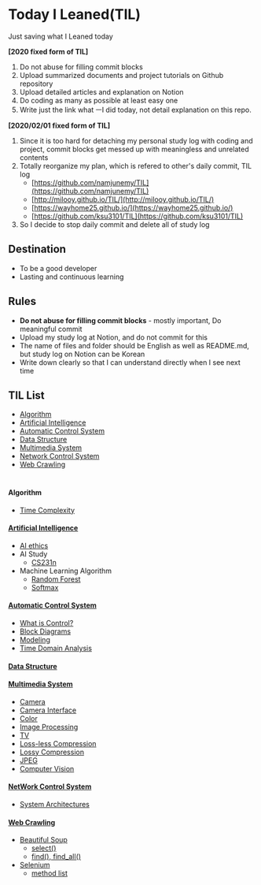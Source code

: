 # Today I Leaned(TIL)

Just saving what I Leaned today

**[2020 fixed form of TIL]**
1. Do not abuse for filling commit blocks
2. Upload summarized documents and  project tutorials on Github repository
3. Upload detailed articles and explanation on Notion
4. Do coding as many as possible at least easy one
5. Write just the link what ㅡI did today, not detail explanation on this repo.  

**[2020/02/01 fixed form of TIL]**
1. Since it is too hard for detaching my personal study log with coding and project, commit blocks get messed up with meaningless and unrelated contents
2. Totally reorganize my plan, which is refered to other's daily commit, TIL log
   * [https://github.com/namjunemy/TIL](https://github.com/namjunemy/TIL)  
   * [http://milooy.github.io/TIL/](http://milooy.github.io/TIL/)  
   * [https://wayhome25.github.io/](https://wayhome25.github.io/)  
   * [https://github.com/ksu3101/TIL](https://github.com/ksu3101/TIL)  
3. So I decide to stop daily commit and delete all of study log

## Destination
* To be a good developer
* Lasting and continuous learning

## Rules
* **Do not abuse for filling commit blocks** - mostly important, Do meaningful commit
* Upload my study log at Notion, and do not commit for this
* The name of files and folder should be English as well as README.md, but study log on Notion can be Korean
* Write down clearly so that I can understand directly when I see next time


## TIL List
* [Algorithm](https://github.com/CasselKim/TIL/blob/master/README.md#algorithm)
* [Artificial Intelligence](https://github.com/CasselKim/TIL/blob/master/README.md#artificial-intelligence)
* [Automatic Control System](https://github.com/CasselKim/TIL/blob/master/README.md#automatic-control-system)
* [Data Structure](https://github.com/CasselKim/TIL/blob/master/README.md#data-structure)
* [Multimedia System](https://github.com/CasselKim/TIL/blob/master/README.md#multimedia-system)  
* [Network Control System](https://github.com/CasselKim/TIL/blob/master/README.md#networking)
* [Web Crawling](https://github.com/CasselKim/TIL/blob/master/README.md#web-crawling)  
　  

#### Algorithm
* [Time Complexity](https://blex.me/@baealex/%ED%8C%8C%EC%9D%B4%EC%8D%AC-%EC%9E%90%EB%A3%8C%ED%98%95%EB%B3%84-%EC%97%B0%EC%82%B0%EC%9E%90%EC%9D%98-%EB%B3%B5%EC%9E%A1%EB%8F%84)  
    
#### [Artificial Intelligence](./NN)  

* [AI ethics](https://github.com/CasselKim/UsefulArticles#ai-ethics)  
* AI Study  
  * [CS231n](https://www.notion.so/casselkim/CS231n-6028b4b80bd44945bf2f5cd1547d7c99)  
* Machine Learning Algorithm  
  * [Random Forest](NN/H.AI/RandomForest.pptx)  
  * [Softmax](NN/H.AI/Softmax.pptx)  

    
#### [Automatic Control System](https://www.notion.so/casselkim/636dcab144cd4e9692bf3647a84e6deb)
* [What is Control?](https://www.notion.so/casselkim/What-is-Control-a8b30e5794de4830a80cd7905e8ed458)  
* [Block Diagrams](https://www.notion.so/casselkim/Block-Diagrams-Laplace-Transform-ddcfcafd2f63447398d8debaeb8c92a3) 
* [Modeling](https://www.notion.so/casselkim/Modeling-2943fec3b5bd4a4ea56f9d7e20eee4b4)  
* [Time Domain Analysis](https://www.notion.so/casselkim/Time-Domain-Analysis-94ff498f830e48e882c3eece38b7464b)  
    
#### [Data Structure](https://github.com/CasselKim/TIL/tree/master/DataStructure)

    
#### [Multimedia System](https://www.notion.so/casselkim/5d6fce79ed40433ea37f1cbd5e0b5509)
* [Camera](https://www.notion.so/casselkim/Camera-709e448cb95b476991130f5b230d5e63)
* [Camera Interface](https://www.notion.so/casselkim/Camera-Interface-3f5b78dafaca4760b15cb00a4768c2af)
* [Color](https://www.notion.so/casselkim/Color-b9d0765d07c445d58349c6dc00dbdb0b)
* [Image Processing](https://www.notion.so/casselkim/Image-Processing-ccc27ff32e4d48e9b985626fd480098d)  
* [TV](https://www.notion.so/casselkim/TV-5d00597832104804a747ca79eaca6865)
* [Loss-less Compression](https://www.notion.so/casselkim/Loss-less-Compression-68ff712a0f704a839e3754c29b8a4f8b)  
* [Lossy Compression](https://www.notion.so/casselkim/Lossy-Compression-0d460f7f5d1347ff8f2654b3e094deea)
* [JPEG](https://www.notion.so/casselkim/JPEG-9062ad343ad74450867124a63a478ca0)
* [Computer Vision](https://www.notion.so/casselkim/Computer-Vision-f0bbf727244b44148fd69f4d532101f4)

    
#### [NetWork Control System](https://www.notion.so/casselkim/50d5076127304976a3b37898445c2a48)
 * [System Architectures](https://www.notion.so/casselkim/System-Architectures-48b6dac8a2674e63ae0dc07aa907d3c9)

#### [Web Crawling](https://www.notion.so/casselkim/Web-Crawling-23f2f76b83b9459298a9819d679dda81)  

* [Beautiful Soup](https://www.notion.so/casselkim/BeautifulSoup-be1cde265951473282384baebecf6069)  
  * [select()](https://www.notion.so/casselkim/select-8715c962061b48ed977be26bac44643d)  
  * [find(), find_all()](https://www.notion.so/casselkim/find-find_all-e998f04a42f8414e9b4007bbbdf977a0)  
* [Selenium](https://www.notion.so/casselkim/Selenium-0c5b61217a07451e83ad495bf69c2b2e)  
  * [method list](https://www.notion.so/casselkim/Selenium-0c5b61217a07451e83ad495bf69c2b2e#e239ba630cb944cc9a7fef8aadb0714b)  
